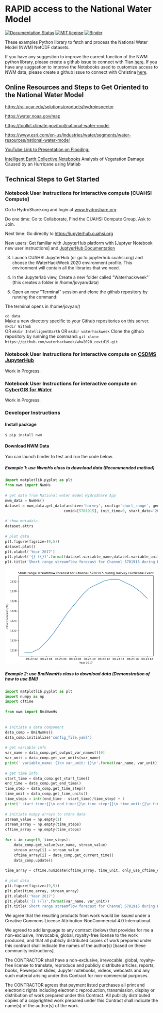 # RAPID access to the National Water Model
[![Documentation Status](https://readthedocs.org/projects/nwm/badge/?version=latest)](https://nwm.readthedocs.io/en/latest/?badge=latest)
[![MIT license](https://img.shields.io/badge/License-MIT-blue.svg)](https://github.com/gantian127/nwm/blob/master/LICENSE.txt)
[![Binder](https://mybinder.org/badge_logo.svg)](https://mybinder.org/v2/gh/gantian127/nwm/master?filepath=notebooks%2Fnwm.ipynb)

These examples Python library to fetch and process the National Water Model (NWM) NetCDF datasets. 

If you have any suggestion to improve the current function of the NWM python library, please create a github issue to connect with Tian
[here](https://github.com/gantian127/nwm/issues).
If you have any suggestion to improve the Notebooks used to customize access to NWM data, please create a github issue to connect with Christina [here](https://github.com/cband/nwm/issues).

## Online Resources and Steps to Get Oriented to the National Water Model

https://ral.ucar.edu/solutions/products/hydroinspector

https://water.noaa.gov/map

https://toolkit.climate.gov/tool/national-water-model

https://www.esri.com/en-us/industries/water/segments/water-resources/national-water-model

[YouTube Link to Presentation on Flooding:](https://www.youtube.com/watch?v=vywi-Z8RjY0&feature=youtu.be)

[Intelligent Earth Collective Notebooks](https://www.hydroshare.org/resource/86bf0fc015af49c49805b56f5a13bf21/)
 Analysis of Vegetation Damage Caused by an Hurricane using Matlab 
 
## Technical Steps to Get Started 

### Notebook User Instructions for interactive compute [CUAHSI Compute]

Go to HydroShare.org and login at www.hydroshare.org  

Do one time: Go to Collaborate, Find the CUAHSI Compute Group, Ask to Join.

Next time: Go directly to https://jupyterhub.cuahsi.org

New users: Get familiar with JupyterHub platform with [Juptyer Notebook new user instructions] and [JuptyerHub Documentation](https://jupyterhub.readthedocs.io/en/stable/index.html)

3. Launch CUAHSI JupyterHub (or go to jupyterhub.cuahsi.org) and choose the WaterHackWeek 2020 environment profile.
This environment will contain all the libraries that we need.

4. In the Jupyterlab view,  Create a new folder called "Waterhackweek"` (this creates a folder in /home/jovyan/data)

5. Open an new "Terminal" session and clone the github repository by running the command:

The terminal opens in /home/jovyan/)

`cd data`\
Make a new directory specific to your Github repositories on this server. 
`mkdir Github`\
OR
`mkdir IntelligentEarth`
OR
`mkdir waterhackweek`
Clone the github repository by running the command:
`git clone https://github.com/waterhackweek/whw2020_covid19.git`

### Notebook User Instructions for interactive compute on [CSDMS JupyterHub](https://www)
Work in Progress.

### Notebook User Instructions for interactive compute on [CyberGIS for Water](https://www.hydroshare.org/group/157)
Work in Progress.
 
### Developer Instructions

#### Install package

```
$ pip install nwm
```

#### Download NWM Data
You can launch binder to test and run the code below.

##### Example 1: use NwmHs class to download data (Recommended method)

```python
import matplotlib.pyplot as plt
from nwm import NwmHs

# get data from National water model HydroShare App
nwm_data = NwmHs()
dataset = nwm_data.get_data(archive='harvey', config='short_range', geom='channel_rt', variable='streamflow',
                           comid=[5781915], init_time=0, start_date='2017-08-23')

# show metadata
dataset.attrs

# plot data
plt.figure(figsize=(9,5))
dataset.plot()
plt.xlabel('Year 2017')
plt.ylabel('{} ({})'.format(dataset.variable_name,dataset.variable_unit))
plt.title('Short range streamflow forecast for Channel 5781915 during Harvey Hurricane Event')
```
![ts_plot](docs/source/_static/ts_plot.png)

##### Example 2: use BmiNwmHs class to download data (Demonstration of how to use BMI)

```python
import matplotlib.pyplot as plt
import numpy as np
import cftime

from nwm import BmiNwmHs


# initiate a data component
data_comp = BmiNwmHs()
data_comp.initialize('config_file.yaml')

# get variable info
var_name = data_comp.get_output_var_names()[0]
var_unit = data_comp.get_var_units(var_name)
print(' variable_name: {}\n var_unit: {}\n'.format(var_name, var_unit))

# get time info
start_time = data_comp.get_start_time()
end_time = data_comp.get_end_time()
time_step = data_comp.get_time_step()
time_unit = data_comp.get_time_units()
time_steps = int((end_time - start_time)/time_step) + 1
print(' start_time:{}\n end_time:{}\n time_step:{}\n time_unit:{}\n time_steps:{}\n'.format(start_time, end_time, time_step, time_unit, time_steps))

# initiate numpy arrays to store data
stream_value = np.empty(1)
stream_array = np.empty(time_steps)
cftime_array = np.empty(time_steps)

for i in range(0, time_steps):
    data_comp.get_value(var_name, stream_value)
    stream_array[i] = stream_value
    cftime_array[i] = data_comp.get_current_time()
    data_comp.update()

time_array = cftime.num2date(cftime_array, time_unit, only_use_cftime_datetimes=False, only_use_python_datetimes=True)

# plot data
plt.figure(figsize=(9,5))
plt.plot(time_array, stream_array)
plt.xlabel('Year 2017')
plt.ylabel('{} ({})'.format(var_name, var_unit))
plt.title('Short range streamflow forecast for Channel 5781915 during Harvey Hurricane Event')
```

We agree that the resulting products from work would be issued under a Creative Commons License Attribution-NonCommercial 4.0 International. 

We agreed to add language to any contract (below) that provides for me a non-exclusive, irrevocable, global, royalty-free license to the work produced, and that all publicly distributed copies of work prepared under this contract shall indicate the names of the author(s) [based on these community instructions]. 

The CONTRACTOR shall have a non-exclusive, irrevocable, global, royalty-free license to translate, reproduce and publicly distribute articles, reports, books, Powerpoint slides, Jupyter notebooks, videos, webcasts and any such material arising under this Contract for non-commercial purposes.

The CONTRACTOR agrees that payment listed purchases all print and electronic rights including electronic reproduction, transmission, display or distribution of work prepared under this Contract.  All publicly distributed copies of a copyrighted work prepared under this Contract shall indicate the name(s) of the author(s) of the work.


```

